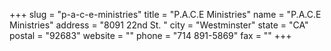 +++
slug = "p-a-c-e-ministries"
title = "P.A.C.E Ministries"
name = "P.A.C.E Ministries"
address = "8091 22nd St. "
city = "Westminster"
state = "CA"
postal = "92683"
website = ""
phone = "714 891-5869"
fax = ""
+++
